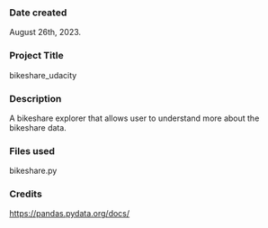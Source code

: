 
### Date created
August 26th, 2023.

### Project Title
bikeshare_udacity

### Description
A bikeshare explorer that allows user to understand more about the bikeshare data.

### Files used
bikeshare.py

### Credits
https://pandas.pydata.org/docs/
